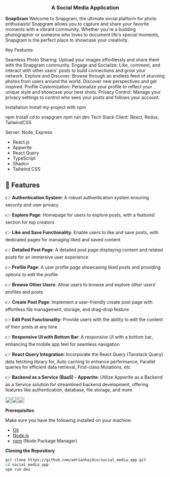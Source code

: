 <div align="center">


  <h3 align="center">A Social Media Application</h3>

   
</div>

**SnapGram**
Welcome to Snapgram, the ultimate social platform for photo enthusiasts! Snapgram allows you to capture and share your favorite moments with a vibrant community. Whether you're a budding photographer or someone who loves to document life's special moments, Snapgram is the perfect place to showcase your creativity.

Key Features:

Seamless Photo Sharing: Upload your images effortlessly and share them with the Snapgram community. Engage and Socialize: Like, comment, and interact with other users' posts to build connections and grow your network. Explore and Discover: Browse through an endless feed of stunning photos from users around the world. Discover new perspectives and get inspired. Profile Customization: Personalize your profile to reflect your unique style and showcase your best shots. Privacy Control: Manage your privacy settings to control who sees your posts and follows your account.

Installation
Install my-project with npm

  npm Install
  cd to snapgram
  npm run dev 
Tech Stack
Client: React, Redux, TailwindCSS

Server: Node, Express


- React.js
- Appwrite
- React Query
- TypeScript
- Shadcn
- Tailwind CSS

## <a name="features">🔋 Features</a>

👉 **Authentication System**: A robust authentication system ensuring security and user privacy

👉 **Explore Page**: Homepage for users to explore posts, with a featured section for top creators

👉 **Like and Save Functionality**: Enable users to like and save posts, with dedicated pages for managing liked and saved content

👉 **Detailed Post Page**: A detailed post page displaying content and related posts for an immersive user experience

👉 **Profile Page**: A user profile page showcasing liked posts and providing options to edit the profile

👉 **Browse Other Users**: Allow users to browse and explore other users' profiles and posts

👉 **Create Post Page**: Implement a user-friendly create post page with effortless file management, storage, and drag-drop feature

👉 **Edit Post Functionality**: Provide users with the ability to edit the content of their posts at any time

👉 **Responsive UI with Bottom Bar**: A responsive UI with a bottom bar, enhancing the mobile app feel for seamless navigation

👉 **React Query Integration**: Incorporate the React Query (Tanstack Query) data fetching library for, Auto caching to enhance performance, Parallel queries for efficient data retrieval, First-class Mutations, etc

👉 **Backend as a Service (BaaS) - Appwrite**: Utilize Appwrite as a Backend as a Service solution for streamlined backend development, offering features like authentication, database, file storage, and more

<img src="https://uxwing.com/wp-content/themes/uxwing/download/brands-and-social-media/html-icon.png" alt="Logo" width="20" height="20"><img src="https://upload.wikimedia.org/wikipedia/commons/d/d5/CSS3_logo_and_wordmark.svg" alt="CSS Logo" width="20" height="20"><img src="https://upload.wikimedia.org/wikipedia/commons/a/a7/React-icon.svg" alt="React Logo" width="20" height="20">





**Prerequisites**

Make sure you have the following installed on your machine:

- [Git](https://git-scm.com/)
- [Node.js](https://nodejs.org/en)
- [npm](https://www.npmjs.com/) (Node Package Manager)

**Cloning the Repository**

```bash
git clone https://github.com/adrianhajdin/social_media_app.git
cd social_media_app
npm run dev


